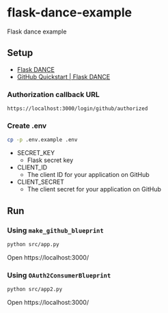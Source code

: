 # flask-dance-example
Flask dance example

## Setup

- [Flask DANCE](https://flask-dance.readthedocs.io/en/latest/)
- [GitHub Quickstart | Flask DANCE](https://flask-dance.readthedocs.io/en/v1.3.0/quickstarts/github.html)

### Authorization callback URL

```
https://localhost:3000/login/github/authorized
```

### Create .env

```bash
cp -p .env.example .env
```

- SECRET_KEY
  - Flask secret key
- CLIENT_ID
  - The client ID for your application on GitHub
- CLIENT_SECRET
  - The client secret for your application on GitHub

## Run

### Using `make_github_blueprint`

```bash
python src/app.py
```

Open https://localhost:3000/

### Using `OAuth2ConsumerBlueprint`

```bash
python src/app2.py
```

Open https://localhost:3000/
